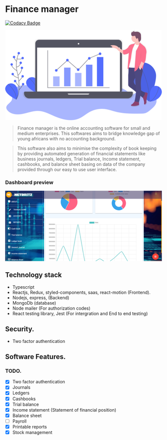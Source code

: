 # Finance manager

[![Codacy Badge](https://api.codacy.com/project/badge/Grade/c3291d5d90894c97b29a8998530ec6d3)](https://app.codacy.com/gh/BuildForSDGCohort2/Team-229N-finance-manager-backend?utm_source=github.com&utm_medium=referral&utm_content=BuildForSDGCohort2/Team-229N-finance-manager-backend&utm_campaign=Badge_Grade_Settings)

![Finace manager](public/asset/finance.svg)

> Finance manager is the online accounting software for small and medium enterprises. This softwares aims to bridge knowledge gap of young africans with no accounting background.

> This software also aims to minimise the complexity of book keeping by providing automated generation of financial statements like business journals, ledgers, Trial balance, Income statement, cashbooks, and balance sheet basing on data of the company provided through our easy to use user interface.

### Dashboard preview

![Dashboard preview](img/dash.png)

## Technology stack

- Typescript
- Reactjs, Redux, styled-components, saas, react-motion (Frontend).
- Nodejs, express, (Backend)
- MongoDb (database)
- Node mailer (For authorization codes)
- React testing library, Jest (For intergration and End to end testing)

## Security.

- Two factor authentication

## Software Features.

### TODO.

- [x] Two factor authentication
- [x] Journals
- [x] Ledgers
- [x] Cashbooks
- [x] Trial balance
- [x] Income statement (Statement of financial position)
- [x] Balance sheet
- [ ] Payroll
- [x] Printable reports
- [x] Stock management
